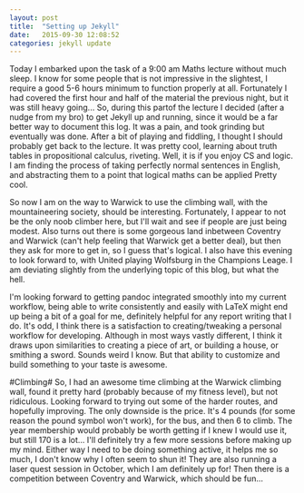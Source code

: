 ```yaml
---
layout: post
title:  "Setting up Jekyll"
date:   2015-09-30 12:08:52
categories: jekyll update
--- 
```

Today I embarked upon the task of a 9:00 am Maths lecture without much
sleep. I know for some people that is not impressive in the slightest, I 
require a good 5-6 hours minimum to function properly at all. Fortunately 
I had covered the first hour and half of the material the previous night, 
but it was still heavy going... So, during this partof the lecture I 
decided (after a nudge from my bro) to get Jekyll up and running, since it 
would be a far better way to document this log. It was a pain, and took grinding
but eventually was done. After a bit of playing
and fiddling, I thought I should probably get back to the lecture. It was
pretty cool, learning about truth tables in propositional calculus, riveting.
Well, it is if you enjoy CS and logic. I am finding the process of taking
perfectly normal sentences in English, and abstracting them to a point that
logical maths can be applied  Pretty cool.

So now I am on the way to Warwick to use the climbing wall, with the
mountaineering society, should be interesting. Fortunately, I appear to not
be the only noob climber here, but I'll wait and see if people are just 
being modest. Also turns out there is some gorgeous land inbetween Coventry
and Warwick (can't help feeling that Warwick get a better deal), but then
they ask for more to get in, so I guess that's logical. I also have this
evening to look forward to, with United playing Wolfsburg in the Champions
Leage. I am deviating slightly from the underlying topic of this blog, but
what the hell. 

I'm looking forward to getting pandoc integrated smoothly into my current
workflow, being able to write consistently and easily with LaTeX might end
up being a bit of a goal for me, definitely helpful for any report writing
that I do. It's odd, I think there is a satisfaction to creating/tweaking a
personal workflow for developing. Although in most ways vastly different, I
think it draws upon similarities to creating a piece of art, or building a
house, or smithing a sword. Sounds weird I know. But that ability to 
customize and build something to your taste is awesome. 

#Climbing#
So, I had an awesome time climbing at the Warwick climbing wall, found it
pretty hard (probably because of my fitness level), but not ridiculous. 
Looking forward to trying out some of the harder routes, and hopefully
improving. The only downside is the price. It's 4 pounds (for some reason
the pound symbol won't work), for the bus, and then 6 to climb. The year
membership would probably be worth getting if I knew I would use it, but
still 170 is a lot... I'll definitely try a few more sessions before making
up my mind. Either way I need to be doing something active, it helps me so
much, I don't know why I often seem to shun it! They are also running a 
laser quest session in October, which I am definitely up for! Then there
is a competition between Coventry and Warwick, which should be fun...



[jekyll]:      http://jekyllrb.com
[jekyll-gh]:   https://github.com/jekyll/jekyll
[jekyll-help]: https://github.com/jekyll/jekyll-help
